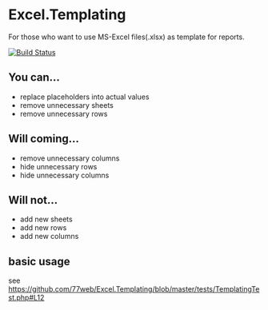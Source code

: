 Excel.Templating
==================

For those who want to use MS-Excel files(.xlsx) as template for reports.

[![Build Status](https://travis-ci.org/77web/Excel.Templating.svg?branch=master)](https://travis-ci.org/77web/Excel.Templating)

You can...
------------

* replace placeholders into actual values
* remove unnecessary sheets
* remove unnecessary rows

Will coming...
---------------

* remove unnecessary columns
* hide unnecessary rows
* hide unnecessary columns

Will not...
--------------

* add new sheets
* add new rows
* add new columns

basic usage
---------------

see https://github.com/77web/Excel.Templating/blob/master/tests/TemplatingTest.php#L12

